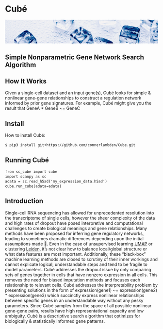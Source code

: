 # Cubé
![Cubé](https://github.com/connerlambden/Cube/raw/main/cube%CC%81_header.jpg)
## Simple Nonparametric Gene Network Search Algorithm

## How It Works
Given a single-cell dataset and an input gene(s), Cubé looks for simple & nonlinear gene-gene relationships to construct a regulation network informed by prior gene signatures. For example, Cubé might give you the result that GeneA * GeneB ~= GeneC

## Install

How to install Cubé:

`$ pip3 install git+https://github.com/connerlambden/Cube.git`

## Running Cubé

```
from sc_cube import cube
import scanpy as sc
adata = sc.read_h5ad('my_expression_data.h5ad')
cube.run_cube(adata=adata)

```

## Introduction

Single-cell RNA sequencing has allowed for unprecedented resolution into the transcriptome of single cells, however the sheer complexity of the data and high rates of dropout have posed interpretive and computational challenges to create biological meanings and gene relationships. Many methods have been proposed for inferring gene regulatory networks, leading to sometimes dramatic differences depending upon the initial assumptions made 😬. Even in the case of unsupervised learning [UMAP](https://umap-learn.readthedocs.io/en/latest/) or clustering [Leiden](https://github.com/vtraag/leidenalg), it’s not clear how to balance local/global structure or what data features are most important. Additionally, these “black-box” machine learning methods are closed to scrutiny of their inner workings and cannot explicate logical, understandable steps and tend to be fragile to model parameters. Cubé addresses the dropout issue by only comparing sets of genes together in cells that have nonzero expression in all cells. This removes the need for biased imputation methods and focuses each relationship to relevant cells. Cubé addresses the interpretability problem by presenting solutions in the form of expression(gene1) ~= expression(gene2) * expression(gene3) which succinctly express nonlinear relationships between specific genes in an understandable way without any pesky parameters. Since Cubé samples from the space of all possible nonlinear gene-gene pairs, results have high representational capacity and low ambiguity. Cubé is a descriptive search algorithm that optimizes for biologically & statistically informed gene patterns.